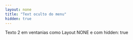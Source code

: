 ```yaml
---
layout: none
title: "Text oculto do menu"
hidden: true
---
```


Texto 2 em ventanias como
Layout NONE
e com 
hidden: true
